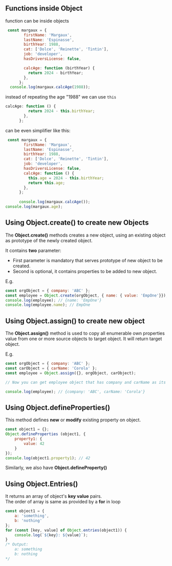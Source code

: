 
## Functions inside Object

function can be inside objects
```js
 const margaux = {
        firstName: 'Margaux',
        lastName: 'Espinasse',
        birthYear: 1988,
        cat: ['Dolce', 'Reinette', 'Tintin'],
        job: 'developer',
        hasDriversLicense: false,

        calcAge: function (birthYear) {
          return 2024 - birthYear;
        },
      };
  console.log(margaux.calcAge(1988));
  ```

instead of repeating the age "1988" we can use `this`
```js
calcAge: function () {
          return 2024 - this.birthYear;
        },
      };
```

can be even simplifier like this:
```js
 const margaux = {
        firstName: 'Margaux',
        lastName: 'Espinasse',
        birthYear: 1988,
        cat: ['Dolce', 'Reinette', 'Tintin'],
        job: 'developer',
        hasDriversLicense: false,
        calcAge: function () {
          this.age = 2024 - this.birthYear;
          return this.age;
        },
      };
      
      console.log(margaux.calcAge());
console.log(margaux.age);
```

## Using Object.create() to create new Objects

The __Object.create()__ methods creates a new object, using an existing object as prototype of the newly created object. <br>

It contains __two__ parameter:
* First parameter is mandatory that serves prototype of new object to be created.
* Second is optional, it contains properties to be added to new object. <br>

E.g.

```JavaScript
const orgObject = { company: 'ABC' };
const employee = Object.create(orgObject, { name: { value: 'EmpOne'}});
console.log(employee); // {name: 'EmpOne'}
console.log(employee.name); // EmpOne
```

## Using Object.assign() to create new object

The __Object.assign()__ method is used to copy all enumerable own properties value from one or more source objects to target object. It will return target object. <br>


E.g.

```JavaScript
const orgObject = { company: 'ABC' };
const carObject = { carName: 'Corola' };
const employee = Object.assign({}, orgObject, carObject);

// Now you can get employee object that has company and carName as its property.

console.log(employee); // {company: 'ABC', carName: 'Corola'}
```

## Using Object.defineProperties()

This method defines __new__ or __modify__ existing property on object.

```JavaScript
const object1 = {};
Object.defineProperties (object1, {
    property1: {
        value: 42
    }
});
console.log(object1.property1); // 42
```
Similarly, we also have __Object.defineProperty()__

## Using Object.Entries()

It returns an array of object's __key value__ pairs. <br>
The order of array is same as provided by a __for__ in loop

```JavaScript
const object1 = {
    a: 'something', 
    b: 'nothing'
};
for (const [key, value] of Object.entries(object1)) {
    console.log(`${key}: ${value}`);
}
/* Output:
    a: something
    b: nothing
*/
```
